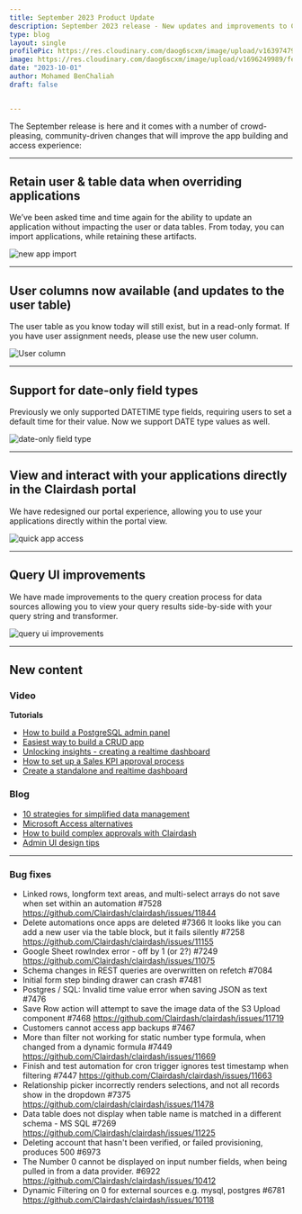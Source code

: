 ```yaml
---
title: September 2023 Product Update
description: September 2023 release - New updates and improvements to Clairdash.
type: blog
layout: single
profilePic: https://res.cloudinary.com/daog6scxm/image/upload/v1639747995/cms/joe_illustration_gray_bg_e97wdl.jpg
image: https://res.cloudinary.com/daog6scxm/image/upload/v1696249989/features/quick-app-access_qbaaco.png
date: "2023-10-01"
author: Mohamed BenChaliah
draft: false


---
```


The September release is here and it comes with a number of crowd-pleasing, community-driven changes that will improve the app building and  access experience:



---



## Retain user & table data when overriding applications

We’ve been asked time and time again for the ability to update an application without impacting the user or data tables. From today, you can import applications, while retaining these artifacts.

![new app import](https://res.cloudinary.com/daog6scxm/image/upload/v1696249767/features/new-app-import.png)



---



## User columns now available (and updates to the user table)

The user table as you know today will still exist, but in a read-only format. If you have user assignment needs, please use the new user column.

![User column](https://res.cloudinary.com/daog6scxm/image/upload/v1696249989/features/user-role_br68nq.png)



---



## Support for date-only field types

Previously we only supported DATETIME type fields, requiring users to set a default time for their value. Now we support DATE type values as well.



![date-only field type](https://res.cloudinary.com/daog6scxm/image/upload/v1696249988/features/date-only-field-type_hvrtot.png)



---



## View and interact with your applications directly in the Clairdash portal 

We have redesigned our portal experience, allowing you to use your applications directly within the portal view.

![quick app access](https://res.cloudinary.com/daog6scxm/image/upload/v1696249989/features/quick-app-access_qbaaco.webp)



---



## Query UI improvements

We have made improvements to the query creation process for data sources allowing you to view your query results side-by-side with your query string and transformer.

![query ui improvements](https://res.cloudinary.com/daog6scxm/image/upload/v1696249989/features/query-ui-update_k69d1u.png)



---



## New content

### Video

**Tutorials**

- [How to build a PostgreSQL admin panel](https://youtu.be/rle_Gaucol8)
- [Easiest way to build a CRUD app](https://youtu.be/DESg-LMggtg)
- [Unlocking insights - creating a realtime dashboard](https://youtu.be/RCeoYL9xVfc)
- [How to set up a Sales KPI approval process](https://youtu.be/uyh8QMjG-bk)
- [Create a standalone and realtime dashboard](https://youtu.be/RCeoYL9xVfc)



### Blog

- [10 strategies for simplified data management](https://clairdash.com/blog/data/simplified-data-management/)
- [Microsoft Access alternatives](https://clairdash.com/blog/data/microsoft-access-alternatives/)
- [How to build complex approvals with Clairdash](https://clairdash.com/blog/tutorials/complex-approvals/)
- [Admin UI design tips](https://clairdash.com/blog/app-building/admin-ui/)



---



### Bug fixes

- Linked rows, longform text areas, and multi-select arrays do not save when set within an automation #7528 https://github.com/Clairdash/clairdash/issues/11844 
- Delete automations once apps are deleted #7366  It looks like you can add a new user via the table block, but it fails silently #7258 https://github.com/Clairdash/clairdash/issues/11155 
- Google Sheet rowIndex error - off by 1 (or 2?) #7249 https://github.com/Clairdash/clairdash/issues/11075 
- Schema changes in REST queries are overwritten on refetch #7084  
- Initial form step binding drawer can crash #7481  
- Postgres / SQL: Invalid time value error when saving JSON as text #7476  
- Save Row action will attempt to save the image data of the S3 Upload component #7468 https://github.com/Clairdash/clairdash/issues/11719 
- Customers cannot access app backups #7467  
- More than filter not working for static number type formula, when changed from a dynamic formula #7449 https://github.com/Clairdash/clairdash/issues/11669 
- Finish and test automation for cron trigger ignores test timestamp when filtering #7447 https://github.com/Clairdash/clairdash/issues/11663 
- Relationship picker incorrectly renders selections, and not all records show in the dropdown #7375 https://github.com/clairdash/clairdash/issues/11478 
- Data table does not display when table name is matched in a different schema - MS SQL #7269 https://github.com/Clairdash/clairdash/issues/11225 
- Deleting account that hasn't been verified, or failed provisioning, produces 500 #6973  
- The Number 0 cannot be displayed on input number fields, when being pulled in from a data provider. #6922 https://github.com/Clairdash/clairdash/issues/10412 
- Dynamic Filtering on 0 for external sources e.g. mysql, postgres #6781 https://github.com/Clairdash/clairdash/issues/10118

